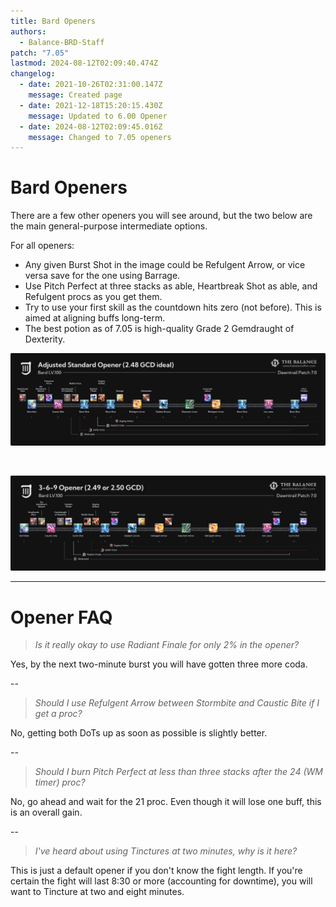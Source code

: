 ```yaml
---
title: Bard Openers
authors:
  - Balance-BRD-Staff
patch: "7.05"
lastmod: 2024-08-12T02:09:40.474Z
changelog:
  - date: 2021-10-26T02:31:00.147Z
    message: Created page
  - date: 2021-12-18T15:20:15.430Z
    message: Updated to 6.00 Opener
  - date: 2024-08-12T02:09:45.016Z
    message: Changed to 7.05 openers
---
```

# Bard Openers

There are a few other openers you will see around, but the two below are the main general-purpose intermediate options.

For all openers:

* Any given Burst Shot in the image could be Refulgent Arrow, or vice versa save for the one using Barrage.
* Use Pitch Perfect at three stacks as able, Heartbreak Shot as able, and Refulgent procs as you get them.
* Try to use your first skill as the countdown hits zero (not before). This is aimed at aligning buffs long-term.
* The best potion as of 7.05 is high-quality Grade 2 Gemdraught of Dexterity. 

![Bard Level 100 Standard Opener](/img/jobs/brd/adjusted-standard-opener.png "Bard Level 100 Standard Opener")

<br>

![Bard Level 100 3-6-9 Opener](/img/jobs/brd/369-opener-b.png "Bard Level 100 3-6-9 Opener")

- - -

# Opener FAQ

> *Is it really okay to use Radiant Finale for only 2% in the opener?*

Yes, by the next two-minute burst you will have gotten three more coda.

\--

> *Should I use Refulgent Arrow between Stormbite and Caustic Bite if I get a proc?*

No, getting both DoTs up as soon as possible is slightly better.

\--

> *Should I burn Pitch Perfect at less than three stacks after the 24 (WM timer) proc?*

No, go ahead and wait for the 21 proc. Even though it will lose one buff, this is an overall gain.

\--

> *I've heard about using Tinctures at two minutes, why is it here?*

This is just a default opener if you don't know the fight length. If you're certain the fight will last 8:30 or more (accounting for downtime), you will want to Tincture at two and eight minutes.